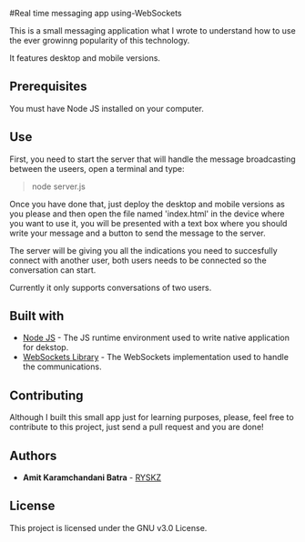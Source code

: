 #Real time messaging app using-WebSockets

This is a small messaging application what I wrote to understand how to use the ever growinng popularity of this technology.

It features desktop and mobile versions.

## Prerequisites
You must have Node JS installed on your computer.

## Use
First, you need to start the server that will handle the message broadcasting between the useers, open a terminal and type:
  > node server.js
  
Once you have done that, just deploy the desktop and mobile versions as you please and then open the file named 'index.html' in the device where you want to use it, you will be presented with a text box where you should write your message and a button to send the message to the server.

The server will be giving you all the indications you need to succesfully connect with another user, both users needs to be connected so the conversation can start.

Currently it only supports conversations of two users.

## Built with
- [Node JS](https://nodejs.org/es/) - The JS runtime environment used to write native application for dekstop.
- [WebSockets Library](https://www.npmjs.com/package/ws) - The WebSockets implementation used to handle the communications.

## Contributing

Although I built this small app just for learning purposes, please, feel free to contribute to this project, just send a pull request and you are done!

## Authors

* **Amit Karamchandani Batra** - [RYSKZ](https://github.com/RYSKZ)

## License

This project is licensed under the GNU v3.0 License.
